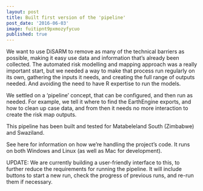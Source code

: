 ```yaml
---
layout: post
title: Built first version of the 'pipeline'
post_date: '2016-06-03'
image: fuitipnt9pxmozyfycuo
published: true
---
```


We want to use DiSARM to remove as many of the technical barriers as possible, making it easy use data and information that’s already been collected. The automated risk modelling and mapping approach was a really important start, but we needed a way to make that process run regularly on its own, gathering the inputs it needs, and creating the full range of outputs needed. And avoiding the need to have R expertise to run the models.

We settled on a ‘pipeline’ concept, that can be configured, and then run as needed. For example, we tell it where to find the EarthEngine exports, and how to clean up case data, and from then it needs no more interaction to create the risk map outputs.

This pipeline has been built and tested for Matabeleland South (Zimbabwe) and Swaziland.

See here for information on how we’re handling the project’s code. It runs on both Windows and Linux (as well as Mac for development).

UPDATE: We are currently building a user-friendly interface to this, to further reduce the requirements for running the pipeline. It will include buttons to start a new run, check the progress of previous runs, and re-run them if necessary.

